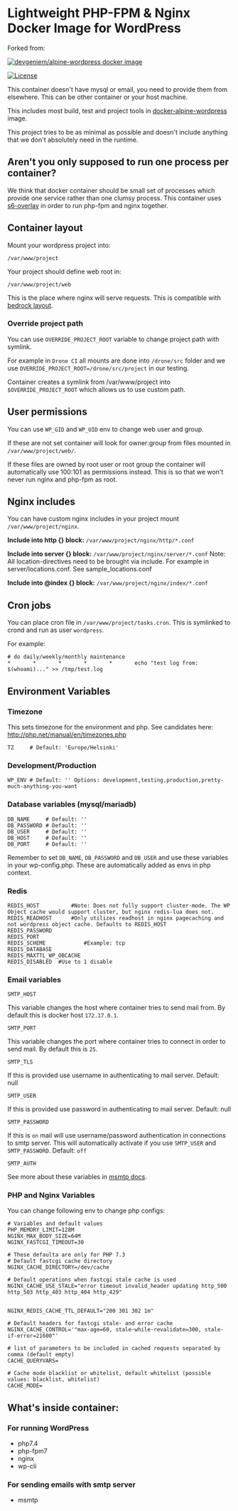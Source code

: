 # Lightweight PHP-FPM & Nginx Docker Image for WordPress
Forked from:

[![devgeniem/alpine-wordpress docker image](http://dockeri.co/image/devgeniem/wordpress-server)](https://registry.hub.docker.com/u/devgeniem/wordpress-server/)

[![License](https://img.shields.io/:license-mit-blue.svg?style=flat-square)](http://badges.mit-license.org)

This container doesn't have mysql or email, you need to provide them from elsewhere. This can be other container or your host machine.

This includes most build, test and project tools in [docker-alpine-wordpress](https://github.com/devgeniem/docker-alpine-wordpress) image.

This project tries to be as minimal as possible and doesn't include anything that we don't absolutely need in the runtime.

## Aren't you only supposed to run one process per container?
We think that docker container should be small set of processes which provide one service rather than one clumsy process. This container uses [s6-overlay](https://github.com/just-containers/s6-overlay) in order to run php-fpm and nginx together.

## Container layout
Mount your wordpress project into:
```
/var/www/project
```

Your project should define web root in:
```
/var/www/project/web
```
This is the place where nginx will serve requests. This is compatible with [bedrock layout](https://github.com/roots/bedrock).

### Override project path
You can use `OVERRIDE_PROJECT_ROOT` variable to change project path with symlink.

For example in `Drone CI` all mounts are done into `/drone/src` folder and we use `OVERRIDE_PROJECT_ROOT=/drone/src/project` in our testing.

Container creates a symlink from /var/www/project into `$OVERRIDE_PROJECT_ROOT` which allows us to use custom path.

## User permissions
You can use `WP_GID` and `WP_UID` env to change web user and group.

If these are not set container will look for owner:group from files mounted in `/var/www/project/web/`.

If these files are owned by root user or root group the container will automatically use 100:101 as permissions instead. This is so that we won't never run nginx and php-fpm as root.

## Nginx includes
You can have custom nginx includes in your project mount `/var/www/project/nginx`.

**Include into http {} block:**
`/var/www/project/nginx/http/*.conf`

**Include into server {} block:**
`/var/www/project/nginx/server/*.conf`
Note: All location-directives need to be brought via include. For example in server/locations.conf. See sample_locations.conf

**Include into @index {} block:**
`/var/www/project/nginx/index/*.conf`


## Cron jobs
You can place cron file in `/var/www/project/tasks.cron`. This is symlinked to crond and run as user `wordpress`.

For example:
```
# do daily/weekly/monthly maintenance
*       *       *       *       *       echo "test log from: $(whoami)..." >> /tmp/test.log
```

## Environment Variables

### Timezone
This sets timezone for the environment and php. See candidates here: http://php.net/manual/en/timezones.php
```
TZ     # Default: 'Europe/Helsinki'
```

### Development/Production

```
WP_ENV # Default: '' Options: development,testing,production,pretty-much-anything-you-want
```

### Database variables (mysql/mariadb)

```
DB_NAME     # Default: ''
DB_PASSWORD # Default: ''
DB_USER     # Default: ''
DB_HOST     # Default: ''
DB_PORT     # Default: ''
```

Remember to set `DB_NAME`, `DB_PASSWORD` and `DB_USER` and use these variables in your wp-config.php. These are automatically added as envs in php context.


### Redis
```
REDIS_HOST			#Note: Does not fully support cluster-mode. The WP Object cache would support cluster, but nginx redis-lua does not.
REDIS_READHOST		#Only utilizes readhost in nginx pagecaching and not wordpress object cache. Defaults to REDIS_HOST
REDIS_PASSWORD
REDIS_PORT	
REDIS_SCHEME			#Example: tcp
REDIS_DATABASE
REDIS_MAXTTL_WP_OBCACHE 
REDIS_DISABLED	#Use to 1 disable
```

### Email variables

```
SMTP_HOST
```

This variable changes the host where container tries to send mail from. By default this is docker host `172.17.0.1`.

```
SMTP_PORT
```

This variable changes the port where container tries to connect in order to send mail. By default this is `25`.

```
SMTP_TLS
```

If this is provided use username in authenticating to mail server. Default: null
```
SMTP_USER
```

If this is provided use password in authenticating to mail server. Default: null
```
SMTP_PASSWORD
```

If this is `on` mail will use username/password authentication in connections to smtp server.
This will automatically activate if you use `SMTP_USER` and `SMTP_PASSWORD`. Default: `off`
```
SMTP_AUTH
```

See more about these variables in [msmtp docs](http://msmtp.sourceforge.net/doc/msmtp.html#Authentication).

### PHP and Nginx Variables
You can change following env to change php configs:

```
# Variables and default values
PHP_MEMORY_LIMIT=128M
NGINX_MAX_BODY_SIZE=64M
NGINX_FASTCGI_TIMEOUT=30
```

```
# These defaulta are only for PHP 7.3
# Default fastcgi cache directory
NGINX_CACHE_DIRECTORY=/dev/cache

# Default operations when fastcgi stale cache is used
NGINX_CACHE_USE_STALE="error timeout invalid_header updating http_500 http_503 http_403 http_404 http_429"


NGINX_REDIS_CACHE_TTL_DEFAULT="200 301 302 1m"

# Default headers for fastcgi stale- and error cache
NGINX_CACHE_CONTROL='"max-age=60, stale-while-revalidate=300, stale-if-error=21600"'

# list of parameters to be included in cached requests separated by comma (default empty)
CACHE_QUERYVARS=

# Cache mode blacklist or whitelist, default whitelist (possible values: blacklist, whitelist)
CACHE_MODE=
```

## What's inside container:
### For running WordPress
- php7.4
- php-fpm7
- nginx
- wp-cli

### For sending emails with smtp server
- msmtp
